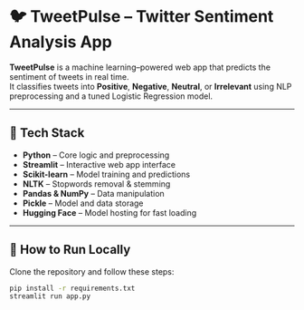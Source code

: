 # 🐦 TweetPulse – Twitter Sentiment Analysis App

**TweetPulse** is a machine learning–powered web app that predicts the sentiment of tweets in real time.  
It classifies tweets into **Positive**, **Negative**, **Neutral**, or **Irrelevant** using NLP preprocessing and a tuned Logistic Regression model.

---

## 🔧 Tech Stack

- **Python** – Core logic and preprocessing  
- **Streamlit** – Interactive web app interface  
- **Scikit-learn** – Model training and predictions  
- **NLTK** – Stopwords removal & stemming  
- **Pandas & NumPy** – Data manipulation  
- **Pickle** – Model and data storage  
- **Hugging Face** – Model hosting for fast loading  

---

## 🚀 How to Run Locally

Clone the repository and follow these steps:

```bash
pip install -r requirements.txt
streamlit run app.py

